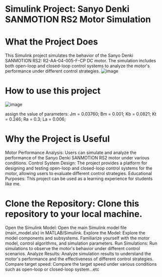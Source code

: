 # Simulink Project: Sanyo Denki SANMOTION RS2 Motor Simulation
# What the Project Does
This Simulink project simulates the behavior of the Sanyo Denki SANMOTION RS2: R2-AA-04-005-F-CP DC motor. The simulation includes both open-loop and closed-loop control systems to analyze the motor's performance under different control strategies.
![image](https://github.com/weige15/dc_motor_hw1/assets/56604491/f1f9a38b-bf3d-45b9-bc71-cdd64d567b08)

# How to use this project
![image](https://github.com/weige15/dc_motor_hw1/assets/56604491/2f70344e-c67f-4c03-956a-ffdea0b6b6ea)

assign the value of parameters:
Jm = 0.03760; Bm = 0.001;
Kb = 0.0821; Kt = 0.246;
Ra = 0.3; La = 0.006;

# Why the Project is Useful
Motor Performance Analysis: Users can simulate and analyze the performance of the Sanyo Denki SANMOTION RS2 motor under various conditions.
Control System Design: The project provides a platform for designing and testing open-loop and closed-loop control systems for the motor, allowing users to evaluate different control strategies.
Educational Purposes: This project can be used as a learning experience for students like me.

# Clone the Repository: Clone this repository to your local machine.
Open the Simulink Model: Open the main Simulink model file (main_model.slx) in MATLAB/Simulink.
Explore the Model: Explore the model components and subsystems. Familiarize yourself with the motor model, control algorithms, and simulation parameters.
Run Simulations: Run simulations to observe the motor's behavior under different control scenarios.
Analyze Results: Analyze simulation results to understand the motor's performance and the effectiveness of different control strategies.
Compare target speed: Compare the target speed under various conditions such as open-loop or closed-loop system...etc
